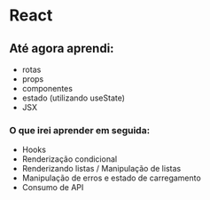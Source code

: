 # React
## Até agora aprendi:

- rotas
- props
- componentes
- estado (utilizando useState)
- JSX

 ### O que irei aprender em seguida: 

 - Hooks
 - Renderização condicional
 - Renderizando listas / Manipulação de listas
 - Manipulação de erros e estado de carregamento
 - Consumo de API

